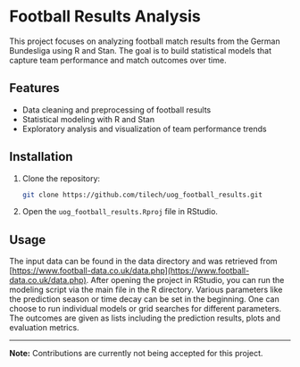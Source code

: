 # Football Results Analysis

This project focuses on analyzing football match results from the German Bundesliga using R and Stan. The goal is to build statistical models that capture team performance and match outcomes over time.

## Features

- Data cleaning and preprocessing of football results
- Statistical modeling with R and Stan
- Exploratory analysis and visualization of team performance trends

## Installation

1. Clone the repository:
   ```bash
   git clone https://github.com/tilech/uog_football_results.git
   ```
2. Open the `uog_football_results.Rproj` file in RStudio.

## Usage

The input data can be found in the data directory and was retrieved from [https://www.football-data.co.uk/data.php](https://www.football-data.co.uk/data.php). After opening the project in RStudio, you can run the modeling script via the main file in the R directory.
Various parameters like the prediction season or time decay can be set in the beginning.
One can choose to run individual models or grid searches for different parameters.
The outcomes are given as lists including the prediction results, plots and evaluation metrics.

---
**Note:** Contributions are currently not being accepted for this project.

